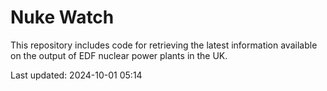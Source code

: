 # Nuke Watch

This repository includes code for retrieving the latest information available on the output of EDF nuclear power plants in the UK.

Last updated: 2024-10-01 05:14